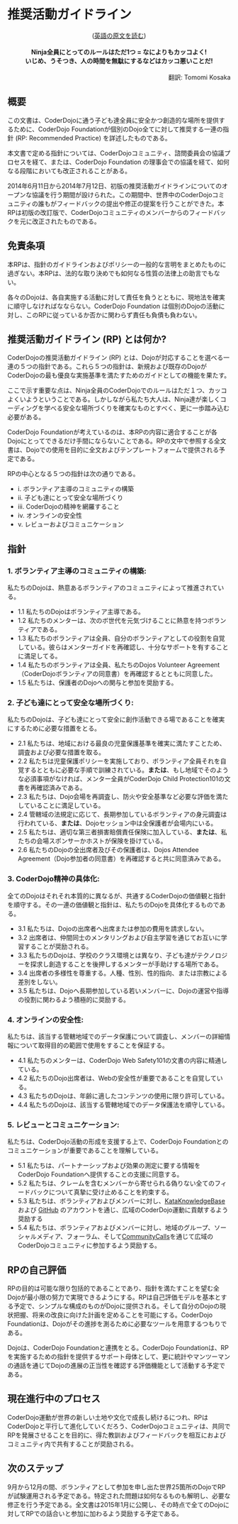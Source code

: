 # 推奨活動ガイドライン
<center>(<a href="https://coderdojo.com/news/2014/06/04/coderdojo-recommended-practice/">英語の原文を読む</a>)</center>
<br/>

<div align="center"><b>
Ninja全員にとってのルールはただ1つ = なによりもカッコよく!<br /> いじめ、うそつき、人の時間を無駄にするなどはカッコ悪いことだ!<br />
</b></div>

<div align="right"><br />
翻訳: Tomomi Kosaka<br />
</div>

## 概要

この文書は、CoderDojoに通う子ども達全員に安全かつ創造的な場所を提供するために、CoderDojo Foundationが個別のDojo全てに対して推奨する一連の指針 (RP: Recommended Practice) を詳述したものである。

本文書で定める指針については、CoderDojoコミュニティ、諮問委員会の協議プロセスを経て、または、CoderDojo Foundation の理事会での協議を経て、如何なる段階においても改正されることがある。

2014年6月11日から2014年7月12日、初版の推奨活動ガイドラインについてのオープンな協議を行う期間が設けられた。この期間中、世界中のCoderDojoコミュニティの誰もがフィードバックの提出や修正の提案を行うことができた。本RPは初版の改訂版で、CoderDojoコミュニティのメンバーからのフィードバックを元に改正されたものである。

## 免責条項

本RPは、指針のガイドラインおよびポリシーの一般的な言明をまとめたものに過ぎない。本RPは、法的な取り決めでも如何なる性質の法律上の助言でもない。

各々のDojoは、各自実施する活動に対して責任を負うとともに、現地法を確実に順守しなければなならない。CoderDojo Foundation は個別のDojoの活動に対し、このRPに従っているか否かに関わらず責任も負債も負わない。

## 推奨活動ガイドライン (RP) とは何か?

CoderDojoの推奨活動ガイドライン (RP) とは、Dojoが対応することを選べる一連の５つの指針である。これら５つの指針は、新規および既存のDojoがCoderDojoの最も優良な実施基準を満たすためのガイドとしての機能を果たす。

ここで示す重要な点は、Ninja全員のCoderDojoでのルールはただ１つ、カッコよくいようということである。しかしながら私たち大人は、Ninja達が楽しくコーディングを学べる安全な場所づくりを確実なものとすべく、更に一歩踏み込む必要がある。

CoderDojo Foundationが考えているのは、本RPの内容に適合することが各Dojoにとってできるだけ手間にならないことである。RPの文中で参照する全文書は、Dojoでの使用を目的に全文およびテンプレートフォームで提供される予定である。

RPの中心となる５つの指針は次の通りである。

- i. ボランティア主導のコミュニティの構築
- ii. 子ども達にとって安全な場所づくり
- iii. CoderDojoの精神を網羅すること
- iv. オンラインの安全性
- v. レビューおよびコミュニケーション

## 指針

### 1. ボランティア主導のコミュニティの構築:
私たちのDojoは、熱意あるボランティアのコミュニティによって推進されている。 

- 1.1 私たちのDojoはボランティア主導である。 
- 1.2	私たちのメンターは、次のボ世代を元気づけることに熱意を持つボランティアである。
- 1.3 私たちのボランティアは全員、自分のボランティアとしての役割を自覚している。彼らはメンターガイドを再確認し、十分なサポートを有することに満足してる。
- 1.4 私たちのボランティアは全員、私たちのDojos Volunteer Agreement（CoderDojoボランティアの同意書）を再確認するとともに同意した。
- 1.5 私たちは、保護者のDojoへの関与と参加を奨励する。 


### 2. 子ども達にとって安全な場所づくり:
私たちのDojoは、子ども達にとって安全に創作活動できる場であることを確実にするために必要な措置をとる。

- 2.1 私たちは、地域における最良の児童保護基準を確実に満たすことため、調査および必要な措置を取る。 
- 2.2 私たちは児童保護ポリシーを実施しており、ボランティア全員それを自覚するとともに必要な手順で訓練されている。<b>または</b>、もし地域でそのような必須事項がなければ、メンター全員がCoderDojo Child Protection101の文書を再確認済みである。
- 2.3 私たちは、Dojo会場を再調査し、防火や安全基準など必要な評価を満たしていることに満足している。 
- 2.4 管轄域の法規定に応じて、長期参加しているボランティアの身元調査は行われている、<b>または</b>、Dojoセッション中は全保護者が会場内にいる。 
- 2.5 私たちは、適切な第三者損害賠償責任保険に加入している、<b>または</b>、私たちの会場スポンサーかホストが保険を掛けている。
- 2.6 私たちのDojoの全出席者及びその保護者は、Dojos Attendee Agreement（Dojo参加者の同意書）を再確認すると共に同意済みである。
    
### 3. CoderDojo精神の具体化:
全てのDojoはそれそれ本質的に異なるが、共通するCoderDojoの価値観と指針を順守する。その一連の価値観と指針は、私たちのDojoを具体化するものである。

- 3.1 私たちは、Dojoの出席者へ出席または参加の費用を請求しない。
- 3.2	出席者は、仲間同士のメンタリングおよび自主学習を通じてお互いに学習することが奨励される。 
- 3.3	私たちのDojoは、学校のクラス環境とは異なり、子ども達がテクノロジーを探求し創造することを後押しするメンターが手助けする場所である。
- 3.4	出席者の多様性を尊重する。人種、性別、性的指向、または宗教による差別をしない。
- 3.5	私たちは、Dojoへ長期参加している若いメンバーに、Dojoの運営や指導の役割に関わるよう積極的に奨励する。 

### 4. オンラインの安全性:
私たちは、該当する管轄地域でのデータ保護について調査し、メンバーの詳細情報について取得目的の範囲で使用をすることを保証する。 

- 4.1	私たちのメンターは、CoderDojo Web Safety101の文書の内容に精通している。
- 4.2	私たちのDojo出席者は、Webの安全性が重要であることを自覚している。
- 4.3	私たちのDojoは、年齢に適したコンテンツの使用に限り許可している。
- 4.4	私たちのDojoは、該当する管轄地域でのデータ保護法を順守している。

### 5. レビューとコミュニケーション:

私たちは、CoderDojo活動の形成を支援する上で、CoderDojo Foundationとのコミュニケーションが重要であることを理解している。

- 5.1	私たちは、パートナーシップおよび効果の測定に要する情報をCoderDojo Foundationへ提供することの支援に同意する。
- 5.2	私たちは、クレームを含むメンバーから寄せられる偽りない全てのフィードバックについて真摯に受け止めることを約束する。
- 5.3	私たちは、ボランティアおよびメンバーに対し、[KataKnowledgeBase](http://kata.coderdojo.com/wiki/Main_Page) および [GitHub](https://github.com/CoderDojo) のアカウントを通じ、広域のCoderDojo運動に貢献するよう奨励する
- 5.4	私たちは、ボランティアおよびメンバーに対し、地域のグループ、ソーシャルメディア、フォーラム、そして[CommunityCalls](https://www.eventbrite.ie/o/coderdojo-foundation-4101852373)を通じて広域のCoderDojoコミュニティに参加するよう奨励する。 

## RPの自己評価

RPの目的は可能な限り包括的であることであり、指針を満たすことを望む全Dojoが最小限の努力で実現できるようにする。RPは自己評価モデルを基本とする予定で、シンプルな構成のものがDojoに提供される。そして自分のDojoの現状把握、将来の改良に向けた計画を定めることを可能にする。CoderDojo Foundationは、Dojoがその進捗を測るために必要なツールを用意するつもりである。

Dojoは、CoderDojo Foundationと連携をとる。CoderDojo Foundationは、RPを実施するための指針を提供するサポート母体として、更に統計やマンツーマンの通話を通じてDojoの進展の正当性を確認する評価機能として活動する予定である。


## 現在進行中のプロセス

CoderDojo運動が世界の新しい土地や文化で成長し続けるにつれ、RPはCoderDojoと平行して進化していくだろう、CoderDojoコミュニティは、共同でRPを発展させることを目的に、得た教訓およびフィードバックを相互におよびコミュニティ内で共有することが奨励される。


## 次のステップ

9月から12月の間、ボランティアとして参加を申し出た世界25箇所のDojoでRPが試験運用される予定である。特定された問題は如何なるものも解明し、必要な修正を行う予定である。全文書は2015年1月に公開し、その時点で全てのDojoに対してRPでの話合いと参加に加わるよう奨励する予定である。

<br />

